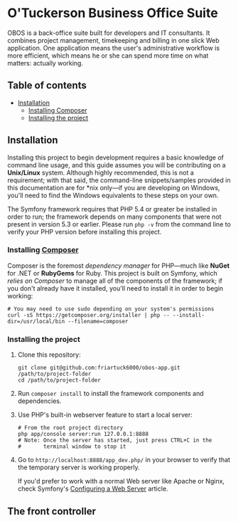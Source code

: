 # O'Tuckerson Business Office Suite

OBOS is a back-office suite built for developers and IT consultants. It combines project management, timekeeping and billing in
one slick Web application. One application means the user's administrative workflow is more efficient, which means he or she
can spend more time on what matters: actually working.

## Table of contents

-   [Installation](#installation)
    -   [Installing Composer](#installing-composer)
    -   [Installing the project](#installing-the-project)

## Installation

Installing this project to begin development requires a basic knowledge of command line usage, and this guide assumes you
will be contributing on a **Unix/Linux** system. Although highly recommended, this is not a requirement; with that said, the
command-line snippets/samples provided in this documentation are for *nix only—if you are developing on Windows, you'll need
to find the Windows equivalents to these steps on your own.

The Symfony framework requires that PHP 5.4 or greater be installed in order to run; the framework depends on many components
that were not present in version 5.3 or earlier. Please run `php -v` from the command line to verify your PHP version before
installing this project.

### Installing [Composer][composer]

Composer is the foremost _dependency manager_ for PHP—much like **NuGet** for .NET or **RubyGems** for Ruby. This project is
built on Symfony, which _relies on Composer_ to manage all of the components of the framework; if you don't already have it
installed, you'll need to install it in order to begin working:

```shell
# You may need to use sudo depending on your system's permissions
curl -sS https://getcomposer.org/installer | php -- --install-dir=/usr/local/bin --filename=composer
```

### Installing the project

1.  Clone this repository:

    ```shell
    git clone git@github.com:friartuck6000/obos-app.git /path/to/project-folder
    cd /path/to/project-folder
    ```

2.  Run `composer install` to install the framework components and dependencies.

3.  Use PHP's built-in webserver feature to start a local server:
    
    ```shell
    # From the root project directory
    php app/console server:run 127.0.0.1:8888
    # Note: Once the server has started, just press CTRL+C in the
    #       terminal window to stop it
    ```

4.  Go to `http://localhost:8888/app_dev.php/` in your browser to verify that the temporary server is working properly.

    If you'd prefer to work with a normal Web server like Apache or Nginx, check Symfony's
    [Configuring a Web Server][symfony-webserver] article.

## The front controller


[composer]: https://getcomposer.org
[gh-wiki]: https://github.com/friartuck6000/obos-app/wiki
[symfony-webserver]: http://symfony.com/doc/current/cookbook/configuration/web_server_configuration.html
